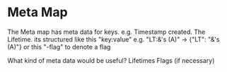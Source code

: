 # Meta Map
The Meta map has meta data for keys.
e.g. Timestamp created. The Lifetime.
its structured like this
"key:value"
e.g.
"LT:&'s (A)" -> {"LT": "&'s (A)"}
or this
"-flag"
to denote a flag

What kind of meta data would be useful?
Lifetimes
Flags (if necessary)
